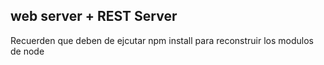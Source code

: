 ## web server + REST Server

Recuerden que deben de ejcutar npm install para reconstruir los modulos de node